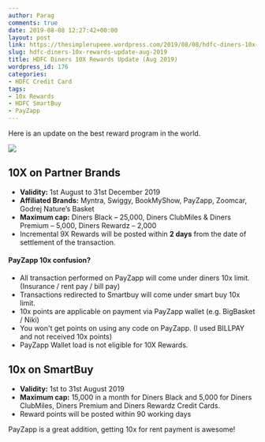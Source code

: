 ```yaml
---
author: Parag
comments: true
date: 2019-08-08 12:27:42+00:00
layout: post
link: https://thesimplerupeee.wordpress.com/2019/08/08/hdfc-diners-10x-rewards-update-aug-2019/
slug: hdfc-diners-10x-rewards-update-aug-2019
title: HDFC Diners 10X Rewards Update (Aug 2019)
wordpress_id: 176
categories:
- HDFC Credit Card
tags:
- 10x Rewards
- HDFC SmartBuy
- PayZapp
---
```





Here is an update on the best reward program in the world.





![](https://thesimplerupeee.files.wordpress.com/2020/05/82e57-10x-reward-points-1.png)





## **10X on Partner Brands**







  * **Validity:** 1st August to 31st December 2019
  * **Affiliated Brands:** Myntra, Swiggy, BookMyShow, PayZapp, Zoomcar, Godrej Nature’s Basket
  * **Maximum cap:** Diners Black – 25,000, Diners ClubMiles & Diners Premium – 5,000, Diners Rewardz – 2,000
  * Incremental 9X Rewards will be posted within **2 days** from the date of settlement of the transaction.






#### **PayZapp 10x confusion?**







  * All transaction performed on PayZapp will come under diners 10x limit. (Insurance / rent pay / bill pay)
  * Transactions redirected to Smartbuy will come under smart buy 10x limit. 
  * 10x points are applicable on payment via PayZapp wallet (e.g. BigBasket / Niki)
  * You won't get points on using any code on PayZapp. (I used BILLPAY and not received 10x points)
  * PayZapp Wallet load is not eligible for 10X Rewards.






## 10x on **SmartBuy**







  * **Validity:** 1st to 31st August 2019
  * **Maximum cap:** 15,000 in a month for Diners Black and 5,000 for Diners ClubMiles, Diners Premium and Diners Rewardz Credit Cards.
  * Reward points will be posted within 90 working days






PayZapp is a great addition, getting 10x for rent payment is awesome!



